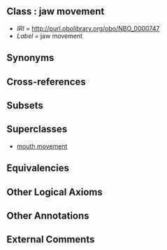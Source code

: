 
## Class : jaw movement

 * *IRI* = http://purl.obolibrary.org/obo/NBO_0000747
 * *Label* = jaw movement

## Synonyms


## Cross-references


## Subsets


## Superclasses

 * [mouth movement](../../NBO/07/NBO_0000007.md)

## Equivalencies


## Other Logical Axioms


## Other Annotations


## External Comments

